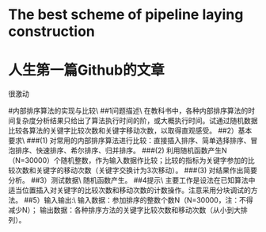 # The best scheme of pipeline laying construction

人生第一篇Github的文章
===
很激动

#内部排序算法的实现与比较\ 
##1问题描述\ 
在教科书中，各种内部排序算法的时间复杂度分析结果只给出了算法执行时间的阶，或大概执行时间。试通过随机数据比较各算法的关键字比较次数和关键字移动次数，以取得直观感受。
##2）基本要求\ 
###(1) 对常用的内部排序算法进行比较：直接插入排序、简单选择排序、冒泡排序、快速排序、希尔排序、归并排序。
###(2) 利用随机函数产生N（N=30000）个随机整数，作为输入数据作比较；比较的指标为关键字参加的比较次数和关键字的移动次数（关键字交换计为3次移动）。
###(3) 对结果作出简要分析。
##3）测试数据\ 
	随机函数产生。
##4提示\ 
	主要工作是设法在已知算法中适当位置插入对关键字的比较次数和移动次数的计数操作。注意采用分块调试的方法。
##5）输入输出:\ 
输入数据：参加排序的整数个数N（N=30000，注：不得减少N）；
输出数据：各种排序方法的关键字比较次数和移动次数（从小到大排列）。

